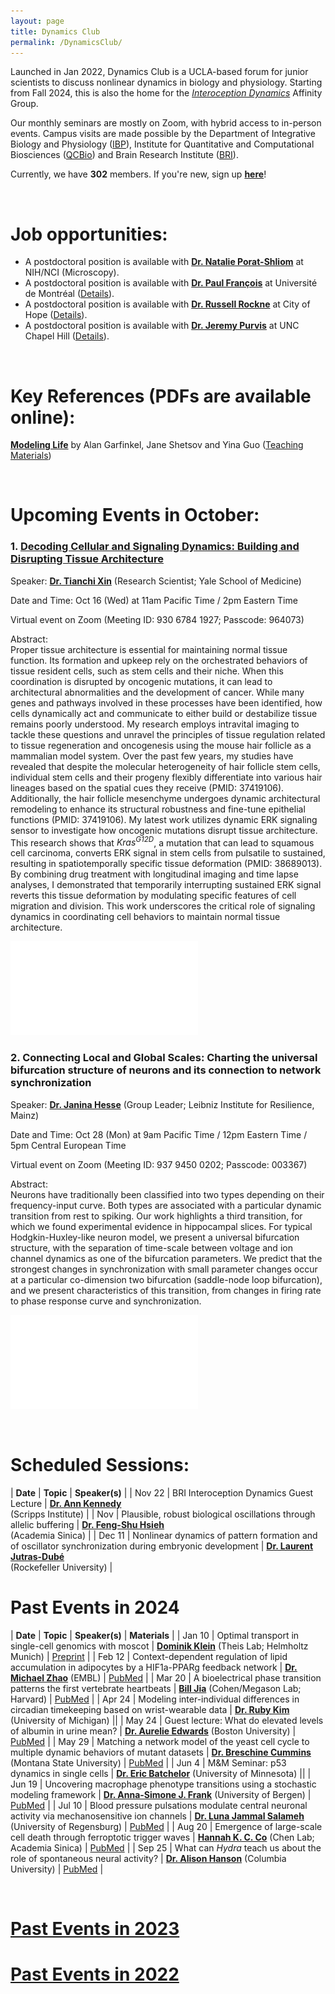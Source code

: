 ```yaml
---
layout: page
title: Dynamics Club
permalink: /DynamicsClub/
---
```


Launched in Jan 2022, Dynamics Club is a UCLA-based forum for junior scientists to discuss nonlinear dynamics in biology and physiology. Starting from Fall 2024, this is also the home for the [*Interoception Dynamics*](https://bri.ucla.edu/affinity-groups/#1725383881651-5acf33f9-a12c) Affinity Group. 

Our monthly seminars are mostly on Zoom, with hybrid access to in-person events. Campus visits are made possible by the Department of Integrative Biology and Physiology ([IBP](https://www.ibp.ucla.edu)), Institute for Quantitative and Computational Biosciences ([QCBio](https://qcb.ucla.edu)) and Brain Research Institute ([BRI](https://bri.ucla.edu)).

Currently, we have **302** members. If you're new, sign up [**here**](http://eepurl.com/hSqQLD)! 

&nbsp;
&nbsp;

# Job opportunities:
- A postdoctoral position is available with [**Dr. Natalie Porat-Shliom**](https://ccr.cancer.gov/staff-directory/natalie-porat-shliom#biography) at NIH/NCI (Microscopy).
- A postdoctoral position is available with [**Dr. Paul François**](https://www.francoisresearch.org) at Université de Montréal ([Details](https://www.francoisresearch.org/positions)).
- A postdoctoral position is available with [**Dr. Russell Rockne**](https://www.cityofhope.org/russell-rockne) at City of Hope ([Details](https://www.cityofhopejobs.org/job/4051/postdoctoral-fellow-mathematical-oncology-research-us-ca-duarte-10024512-44/)).
- A postdoctoral position is available with [**Dr. Jeremy Purvis**](https://www.med.unc.edu/genetics/purvislab/) at UNC Chapel Hill ([Details](https://www.med.unc.edu/genetics/purvislab/opportunities/)).

&nbsp;
&nbsp;

# Key References (PDFs are available online): 

[**Modeling Life**](https://link.springer.com/book/10.1007/978-3-319-59731-7) by Alan Garfinkel, Jane Shetsov and Yina Guo ([Teaching Materials](https://modelinginbiology.github.io))

&nbsp;
&nbsp;

# Upcoming Events in October: 

### 1. [**Decoding Cellular and Signaling Dynamics: Building and Disrupting Tissue Architecture**](https://pubmed.ncbi.nlm.nih.gov/38689013/)

Speaker: [**Dr. Tianchi Xin**](https://medicine.yale.edu/profile/tianchi-xin/) (Research Scientist; Yale School of Medicine)

Date and Time: Oct 16 (Wed) at 11am Pacific Time / 2pm Eastern Time

Virtual event on Zoom (Meeting ID: 930 6784 1927; Passcode: 964073)

Abstract:\
Proper tissue architecture is essential for maintaining normal tissue function. Its formation and upkeep rely on the orchestrated behaviors of tissue resident cells, such as stem cells and their niche. When this coordination is disrupted by oncogenic mutations, it can lead to architectural abnormalities and the development of cancer. While many genes and pathways involved in these processes have been identified, how cells dynamically act and communicate to either build or destabilize tissue remains poorly understood. My research employs intravital imaging to tackle these questions and unravel the principles of tissue regulation related to tissue regeneration and oncogenesis using the mouse hair follicle as a mammalian model system. Over the past few years, my studies have revealed that despite the molecular heterogeneity of hair follicle stem cells, individual stem cells and their progeny flexibly differentiate into various hair lineages based on the spatial cues they receive (PMID: 37419106). Additionally, the hair follicle mesenchyme undergoes dynamic architectural remodeling to enhance its structural robustness and fine-tune epithelial functions (PMID: 37419106). My latest work utilizes dynamic ERK signaling sensor to investigate how oncogenic mutations disrupt tissue architecture. This research shows that *Kras<sup>G12D</sup>*, a mutation that can lead to squamous cell carcinoma, converts ERK signal in stem cells from pulsatile to sustained, resulting in spatiotemporally specific tissue deformation (PMID: 38689013). By combining drug treatment with longitudinal imaging and time lapse analyses, I demonstrated that temporarily interrupting sustained ERK signal reverts this tissue deformation by modulating specific features of cell migration and division. This work underscores the critical role of signaling dynamics in coordinating cell behaviors to maintain normal tissue architecture.

![DynamicsClub](/images/DynamicsClub_Oct2024.pdf)

### 2. **Connecting Local and Global Scales: Charting the universal bifurcation structure of neurons and its connection to network synchronization**

Speaker: [**Dr. Janina Hesse**](https://lir-mainz.de/en/mitarbeiter/janina-hesse) (Group Leader; Leibniz Institute for Resilience, Mainz)

Date and Time: Oct 28 (Mon) at 9am Pacific Time / 12pm Eastern Time / 5pm Central European Time

Virtual event on Zoom (Meeting ID: 937 9450 0202; Passcode: 003367)

Abstract:\
Neurons have traditionally been classified into two types depending on their frequency-input curve. Both types are associated with a particular dynamic transition from rest to spiking. Our work highlights a third transition, for which we found experimental evidence in hippocampal slices. For typical Hodgkin-Huxley-like neuron model, we present a universal bifurcation structure, with the separation of time-scale between voltage and ion channel dynamics as one of the bifurcation parameters. We predict that the strongest changes in synchronization with small parameter changes occur at a particular co-dimension two bifurcation (saddle-node loop bifurcation), and we present characteristics of this transition, from changes in firing rate to phase response curve and synchronization.

![DynamicsClub2](/images/DynamicsClub_Oct2024_2.pdf)

&nbsp;
&nbsp;

# Scheduled Sessions:

| **Date** | **Topic** | **Speaker(s)** |
| Nov 22 | BRI Interoception Dynamics Guest Lecture | [**Dr. Ann Kennedy**](https://sites.northwestern.edu/kennedylab/) <br /> (Scripps Institute) |
| Nov | Plausible, robust biological oscillations through allelic buffering | [**Dr. Feng-Shu Hsieh**](https://celldynamicslab.mystrikingly.com/#people) <br /> (Academia Sinica) |
| Dec 11 | Nonlinear dynamics of pattern formation and of oscillator synchronization during embryonic development | [**Dr. Laurent Jutras-Dubé**](https://www2.rockefeller.edu/research/faculty/labmembers/AliBrivanlou/) <br /> (Rockefeller University) |

# Past Events in 2024

| **Date** | **Topic** | **Speaker(s)** | **Materials** |
| Jan 10 | Optimal transport in single-cell genomics with moscot | [**Dominik Klein**](https://www.linkedin.com/in/dominik-klein-8ba2b6179/?originalSubdomain=de) (Theis Lab; Helmholtz Munich)  | [Preprint](https://www.biorxiv.org/content/10.1101/2023.05.11.540374v2) |
| Feb 12 | Context-dependent regulation of lipid accumulation in adipocytes by a HIF1a-PPARg feedback network | [**Dr. Michael Zhao**](https://www.embl.org/people/person/michael-zhao/) (EMBL)  | [PubMed](https://pubmed.ncbi.nlm.nih.gov/37995680/) |
| Mar 20 | A bioelectrical phase transition patterns the first vertebrate heartbeats | [**Bill Jia**](https://chemistry.harvard.edu/people/bill-jia) (Cohen/Megason Lab; Harvard)  | [PubMed](https://pubmed.ncbi.nlm.nih.gov/37758945/) |
| Apr 24 | Modeling inter-individual differences in circadian timekeeping based on wrist-wearable data | [**Dr. Ruby Kim**](https://rubyshkim.github.io) (University of Michigan) ||
| May 24 | Guest lecture: What do elevated levels of albumin in urine mean? | [**Dr. Aurelie Edwards**](https://www.bu.edu/eng/profile/aurelie-edwards-phd/) (Boston University)  | [PubMed](https://pubmed.ncbi.nlm.nih.gov/35178707/) |
| May 29 | Matching a network model of the yeast cell cycle to multiple dynamic behaviors of mutant datasets | [**Dr. Breschine Cummins**](https://math.montana.edu/directory/faculty/1582810/breschine-cummins) (Montana State University)  | [PubMed](https://pubmed.ncbi.nlm.nih.gov/37939998/) |
| Jun 4 | M&M Seminar: p53 dynamics in single cells | [**Dr. Eric Batchelor**](https://batchelorlab.umn.edu) (University of Minnesota)  ||
| Jun 19 | Uncovering macrophage phenotype transitions using a stochastic modeling framework | [**Dr. Anna-Simone J. Frank**](https://www.uib.no/en/persons/Anna-Simone.Josefine.Frank) (University of Bergen)  | [PubMed](https://pubmed.ncbi.nlm.nih.gov/37839584/) |
| Jul 10 | Blood pressure pulsations modulate central neuronal activity via mechanosensitive ion channels | [**Dr. Luna Jammal Salameh**](https://www.linkedin.com/in/luna-jammal-salameh-50852b128/?originalSubdomain=il) (University of Regensburg)  | [PubMed](https://pubmed.ncbi.nlm.nih.gov/38301001/) |
| Aug 20 | Emergence of large-scale cell death through ferroptotic trigger waves | [**Hannah K. C. Co**](https://celldynamicslab.mystrikingly.com/#people) (Chen Lab; Academia Sinica)  | [PubMed](https://pubmed.ncbi.nlm.nih.gov/38987590/) |
| Sep 25 | What can *Hydra* teach us about the role of spontaneous neural activity? | [**Dr. Alison Hanson**](https://braininitiative.nih.gov/ali-hanson-md-phd) (Columbia University)  | [PubMed](https://pubmed.ncbi.nlm.nih.gov/38429381/) |

&nbsp;
&nbsp; 

# [Past Events in 2023](https://lingyunxiong.github.io/2023/12/15/dynamicsclub.html)

# [Past Events in 2022](https://lingyunxiong.github.io/2022/12/16/dynamicsclub.html)

&nbsp;
&nbsp;


